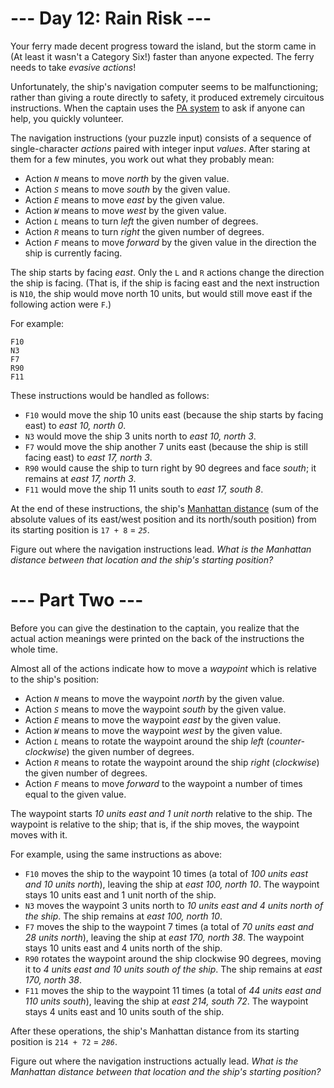 ﻿# --- Day 12: Rain Risk ---

Your ferry made decent progress toward the island, but the storm came in (At least it wasn't a Category Six!) faster than anyone expected. The ferry needs to take *evasive actions*!

Unfortunately, the ship's navigation computer seems to be malfunctioning; rather than giving a route directly to safety, it produced extremely circuitous instructions. When the captain uses the [PA system](https://en.wikipedia.org/wiki/Public_address_system) to ask if anyone can help, you quickly volunteer.

The navigation instructions (your puzzle input) consists of a sequence of single-character *actions* paired with integer input *values*. After staring at them for a few minutes, you work out what they probably mean:


* Action *```N```* means to move *north* by the given value.
* Action *```S```* means to move *south* by the given value.
* Action *```E```* means to move *east* by the given value.
* Action *```W```* means to move *west* by the given value.
* Action *```L```* means to turn *left* the given number of degrees.
* Action *```R```* means to turn *right* the given number of degrees.
* Action *```F```* means to move *forward* by the given value in the direction the ship is currently facing.


The ship starts by facing *east*. Only the ```L``` and ```R``` actions change the direction the ship is facing. (That is, if the ship is facing east and the next instruction is ```N10```, the ship would move north 10 units, but would still move east if the following action were ```F```.)

For example:


```
F10
N3
F7
R90
F11
```


These instructions would be handled as follows:


* ```F10``` would move the ship 10 units east (because the ship starts by facing east) to *east 10, north 0*.
* ```N3``` would move the ship 3 units north to *east 10, north 3*.
* ```F7``` would move the ship another 7 units east (because the ship is still facing east) to *east 17, north 3*.
* ```R90``` would cause the ship to turn right by 90 degrees and face *south*; it remains at *east 17, north 3*.
* ```F11``` would move the ship 11 units south to *east 17, south 8*.


At the end of these instructions, the ship's [Manhattan distance](https://en.wikipedia.org/wiki/Manhattan_distance) (sum of the absolute values of its east/west position and its north/south position) from its starting position is ```17 + 8``` = *```25```*.

Figure out where the navigation instructions lead. *What is the Manhattan distance between that location and the ship's starting position?*

# --- Part Two ---

Before you can give the destination to the captain, you realize that the actual action meanings were printed on the back of the instructions the whole time.

Almost all of the actions indicate how to move a *waypoint* which is relative to the ship's position:


* Action *```N```* means to move the waypoint *north* by the given value.
* Action *```S```* means to move the waypoint *south* by the given value.
* Action *```E```* means to move the waypoint *east* by the given value.
* Action *```W```* means to move the waypoint *west* by the given value.
* Action *```L```* means to rotate the waypoint around the ship *left* (*counter-clockwise*) the given number of degrees.
* Action *```R```* means to rotate the waypoint around the ship *right* (*clockwise*) the given number of degrees.
* Action *```F```* means to move *forward* to the waypoint a number of times equal to the given value.


The waypoint starts *10 units east and 1 unit north* relative to the ship. The waypoint is relative to the ship; that is, if the ship moves, the waypoint moves with it.

For example, using the same instructions as above:


* ```F10``` moves the ship to the waypoint 10 times (a total of *100 units east and 10 units north*), leaving the ship at *east 100, north 10*. The waypoint stays 10 units east and 1 unit north of the ship.
* ```N3``` moves the waypoint 3 units north to *10 units east and 4 units north of the ship*. The ship remains at *east 100, north 10*.
* ```F7``` moves the ship to the waypoint 7 times (a total of *70 units east and 28 units north*), leaving the ship at *east 170, north 38*. The waypoint stays 10 units east and 4 units north of the ship.
* ```R90``` rotates the waypoint around the ship clockwise 90 degrees, moving it to *4 units east and 10 units south of the ship*. The ship remains at *east 170, north 38*.
* ```F11``` moves the ship to the waypoint 11 times (a total of *44 units east and 110 units south*), leaving the ship at *east 214, south 72*. The waypoint stays 4 units east and 10 units south of the ship.


After these operations, the ship's Manhattan distance from its starting position is ```214 + 72``` = *```286```*.

Figure out where the navigation instructions actually lead. *What is the Manhattan distance between that location and the ship's starting position?*